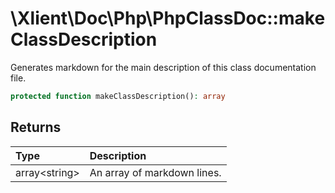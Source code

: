 # \\Xlient\\Doc\\Php\\PhpClassDoc::makeClassDescription

Generates markdown for the main description of this class documentation file.

```php
protected function makeClassDescription(): array
```

## Returns

| Type | Description |
| :--- | :--- |
| array\<string\> | An array of markdown lines. |